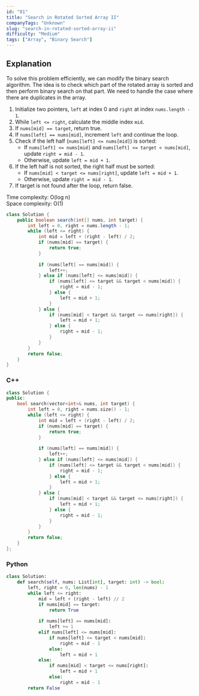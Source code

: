 ```yaml
---
id: "81"
title: "Search in Rotated Sorted Array II"
companyTags: "Unknown"
slug: "search-in-rotated-sorted-array-ii"
difficulty: "Medium"
tags: ["Array", "Binary Search"]
---
```


## Explanation
To solve this problem efficiently, we can modify the binary search algorithm. The idea is to check which part of the rotated array is sorted and then perform binary search on that part. We need to handle the case where there are duplicates in the array.

1. Initialize two pointers, `left` at index 0 and `right` at index `nums.length - 1`.
2. While `left <= right`, calculate the middle index `mid`.
3. If `nums[mid] == target`, return true.
4. If `nums[left] == nums[mid]`, increment `left` and continue the loop.
5. Check if the left half (`nums[left] <= nums[mid]`) is sorted:
   - If `nums[left] <= nums[mid]` and `nums[left] <= target < nums[mid]`, update `right = mid - 1`.
   - Otherwise, update `left = mid + 1`.
6. If the left half is not sorted, the right half must be sorted:
   - If `nums[mid] < target <= nums[right]`, update `left = mid + 1`.
   - Otherwise, update `right = mid - 1`.
7. If target is not found after the loop, return false.

Time complexity: O(log n)  
Space complexity: O(1)
```java
class Solution {
    public boolean search(int[] nums, int target) {
        int left = 0, right = nums.length - 1;
        while (left <= right) {
            int mid = left + (right - left) / 2;
            if (nums[mid] == target) {
                return true;
            }
            
            if (nums[left] == nums[mid]) {
                left++;
            } else if (nums[left] <= nums[mid]) {
                if (nums[left] <= target && target < nums[mid]) {
                    right = mid - 1;
                } else {
                    left = mid + 1;
                }
            } else {
                if (nums[mid] < target && target <= nums[right]) {
                    left = mid + 1;
                } else {
                    right = mid - 1;
                }
            }
        }
        return false;
    }
}
```

### C++
```cpp
class Solution {
public:
    bool search(vector<int>& nums, int target) {
        int left = 0, right = nums.size() - 1;
        while (left <= right) {
            int mid = left + (right - left) / 2;
            if (nums[mid] == target) {
                return true;
            }
            
            if (nums[left] == nums[mid]) {
                left++;
            } else if (nums[left] <= nums[mid]) {
                if (nums[left] <= target && target < nums[mid]) {
                    right = mid - 1;
                } else {
                    left = mid + 1;
                }
            } else {
                if (nums[mid] < target && target <= nums[right]) {
                    left = mid + 1;
                } else {
                    right = mid - 1;
                }
            }
        }
        return false;
    }
};
```

### Python
```python
class Solution:
    def search(self, nums: List[int], target: int) -> bool:
        left, right = 0, len(nums) - 1
        while left <= right:
            mid = left + (right - left) // 2
            if nums[mid] == target:
                return True
            
            if nums[left] == nums[mid]:
                left += 1
            elif nums[left] <= nums[mid]:
                if nums[left] <= target < nums[mid]:
                    right = mid - 1
                else:
                    left = mid + 1
            else:
                if nums[mid] < target <= nums[right]:
                    left = mid + 1
                else:
                    right = mid - 1
        return False
```